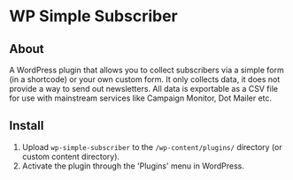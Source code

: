 # WP Simple Subscriber

## About
A WordPress plugin that allows you to collect subscribers via a simple form (in a shortcode) or your own custom form. It only collects data, it does not  provide a way to send out newsletters. All data is exportable as a CSV file for use with mainstream services like Campaign Monitor, Dot Mailer etc.

## Install
1. Upload `wp-simple-subscriber` to the `/wp-content/plugins/` directory (or custom content directory).
1. Activate the plugin through the 'Plugins' menu in WordPress.
